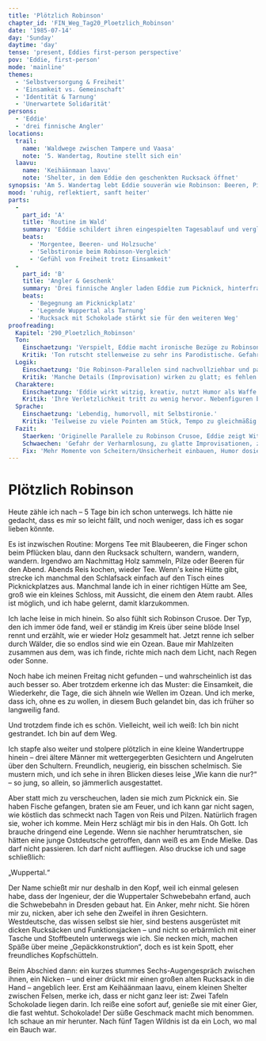 ```yaml
---
title: 'Plötzlich Robinson'
chapter_id: 'FIN_Weg_Tag20_Ploetzlich_Robinson'
date: '1985-07-14'
day: 'Sunday'
daytime: 'day'
tense: 'present, Eddies first-person perspective'
pov: 'Eddie, first-person'
mode: 'mainline'
themes:
  - 'Selbstversorgung & Freiheit'
  - 'Einsamkeit vs. Gemeinschaft'
  - 'Identität & Tarnung'
  - 'Unerwartete Solidarität'
persons:
  - 'Eddie'
  - 'drei finnische Angler'
locations:
  trail:
    name: 'Waldwege zwischen Tampere und Vaasa'
    note: '5. Wandertag, Routine stellt sich ein'
  laavu:
    name: 'Keihäänmaan laavu'
    note: 'Shelter, in dem Eddie den geschenkten Rucksack öffnet'
synopsis: 'Am 5. Wandertag lebt Eddie souverän wie Robinson: Beeren, Pilze, Tee, Wald. Eine Anglertruppe lädt sie zum Fisch ein, wundert sich über ihre Legende – und schenkt ihr einen Rucksack samt Schokolade. Eddie begreift, dass sie trotz Tarnung Verbündete findet.'
mood: 'ruhig, reflektiert, sanft heiter'
parts:
  -
    part_id: 'A'
    title: 'Routine im Wald'
    summary: 'Eddie schildert ihren eingespielten Tagesablauf und vergleicht sich mit Robinson Crusoe.'
    beats:
      - 'Morgentee, Beeren- und Holzsuche'
      - 'Selbstironie beim Robinson-Vergleich'
      - 'Gefühl von Freiheit trotz Einsamkeit'
  -
    part_id: 'B'
    title: 'Angler & Geschenk'
    summary: 'Drei finnische Angler laden Eddie zum Picknick, hinterfragen ihre Legende und schenken ihr einen Rucksack mit Schokolade.'
    beats:
      - 'Begegnung am Picknickplatz'
      - 'Legende Wuppertal als Tarnung'
      - 'Rucksack mit Schokolade stärkt sie für den weiteren Weg'
proofreading:
  Kapitel: '290_Ploetzlich_Robinson'
  Ton:
    Einschaetzung: 'Verspielt, Eddie macht ironische Bezüge zu Robinson Crusoe, beschreibt ihre Lage mit Humor.'
    Kritik: 'Ton rutscht stellenweise zu sehr ins Parodistische. Gefahr, dass die Bedrohung der Lage zu leicht wirkt.'
  Logik:
    Einschaetzung: 'Die Robinson-Parallelen sind nachvollziehbar und passen als jugendliche Strategie, sich Mut zu machen.'
    Kritik: 'Manche Details (Improvisation) wirken zu glatt; es fehlen Stolperer oder Fehler, die es realistischer machen würden.'
  Charaktere:
    Einschaetzung: 'Eddie wirkt witzig, kreativ, nutzt Humor als Waffe gegen Angst.'
    Kritik: 'Ihre Verletzlichkeit tritt zu wenig hervor. Nebenfiguren bleiben unsichtbar, Eddie erzählt allein.'
  Sprache:
    Einschaetzung: 'Lebendig, humorvoll, mit Selbstironie.'
    Kritik: 'Teilweise zu viele Pointen am Stück, Tempo zu gleichmäßig. Füllwörter wie ''irgendwie'' tauchen häufiger auf.'
  Fazit:
    Staerken: 'Originelle Parallele zu Robinson Crusoe, Eddie zeigt Witz und Fantasie.'
    Schwaechen: 'Gefahr der Verharmlosung, zu glatte Improvisationen, zu viele Pointen.'
    Fix: 'Mehr Momente von Scheitern/Unsicherheit einbauen, Humor dosieren, Füllwörter straffen.'
---
```


# Plötzlich Robinson

Heute zähle ich nach – 5 Tage bin ich schon unterwegs. Ich hätte nie gedacht,
dass es mir so leicht fällt, und noch weniger, dass ich es sogar lieben könnte.

Es ist inzwischen Routine: Morgens Tee mit Blaubeeren, die Finger schon beim
Pflücken blau, dann den Rucksack schultern, wandern, wandern, wandern. Irgendwo
am Nachmittag Holz sammeln, Pilze oder Beeren für den Abend. Abends Reis kochen,
wieder Tee. Wenn's keine Hütte gibt, strecke ich manchmal den Schlafsack einfach
auf den Tisch eines Picknickplatzes aus. Manchmal lande ich in einer richtigen
Hütte am See, groß wie ein kleines Schloss, mit Aussicht, die einem den Atem
raubt. Alles ist möglich, und ich habe gelernt, damit klarzukommen.

Ich lache leise in mich hinein. So also fühlt sich Robinson Crusoe. Der Typ, den
ich immer öde fand, weil er ständig im Kreis über seine blöde Insel rennt und
erzählt, wie er wieder Holz gesammelt hat. Jetzt renne ich selber durch Wälder,
die so endlos sind wie ein Ozean. Baue mir Mahlzeiten zusammen aus dem, was ich
finde, richte mich nach dem Licht, nach Regen oder Sonne.

Noch habe ich meinen Freitag nicht gefunden – und wahrscheinlich ist das auch
besser so. Aber trotzdem erkenne ich das Muster: die Einsamkeit, die Wiederkehr,
die Tage, die sich ähneln wie Wellen im Ozean. Und ich merke, dass ich, ohne es
zu wollen, in diesem Buch gelandet bin, das ich früher so langweilig fand.

Und trotzdem finde ich es schön. Vielleicht, weil ich weiß: Ich bin nicht
gestrandet. Ich bin auf dem Weg.

Ich stapfe also weiter und stolpere plötzlich in eine kleine Wandertruppe hinein
– drei ältere Männer mit wettergegerbten Gesichtern und Angelruten über den
Schultern. Freundlich, neugierig, ein bisschen schelmisch. Sie mustern mich, und
ich sehe in ihren Blicken dieses leise „Wie kann die nur?“ – so jung, so allein,
so jämmerlich ausgestattet.

Aber statt mich zu verscheuchen, laden sie mich zum Picknick ein. Sie haben
Fische gefangen, braten sie am Feuer, und ich kann gar nicht sagen, wie köstlich
das schmeckt nach Tagen von Reis und Pilzen. Natürlich fragen sie, woher ich
komme. Mein Herz schlägt mir bis in den Hals. Oh Gott. Ich brauche dringend eine
Legende. Wenn sie nachher herumtratschen, sie hätten eine junge Ostdeutsche
getroffen, dann weiß es am Ende Mielke. Das darf nicht passieren. Ich darf nicht
auffliegen. Also druckse ich und sage schließlich:

„Wuppertal.“

Der Name schießt mir nur deshalb in den Kopf, weil ich einmal gelesen habe, dass
der Ingenieur, der die Wuppertaler Schwebebahn erfand, auch die Schwebebahn in
Dresden gebaut hat. Ein Anker, mehr nicht. Sie hören mir zu, nicken, aber ich
sehe den Zweifel in ihren Gesichtern. Westdeutsche, das wissen selbst sie hier,
sind bestens ausgerüstet mit dicken Rucksäcken und Funktionsjacken – und nicht
so erbärmlich mit einer Tasche und Stoffbeuteln unterwegs wie ich. Sie necken
mich, machen Späße über meine „Gepäckkonstruktion“, doch es ist kein Spott, eher
freundliches Kopfschütteln.

Beim Abschied dann: ein kurzes stummes Sechs-Augengespräch zwischen ihnen, ein
Nicken – und einer drückt mir einen großen alten Rucksack in die Hand –
angeblich leer. Erst am Keihäänmaan laavu, einem kleinen Shelter zwischen
Felsen, merke ich, dass er nicht ganz leer ist: Zwei Tafeln Schokolade liegen
darin. Ich reiße eine sofort auf, genieße sie mit einer Gier, die fast wehtut.
Schokolade! Der süße Geschmack macht mich benommen. Ich schaue an mir herunter.
Nach fünf Tagen Wildnis ist da ein Loch, wo mal ein Bauch war.
